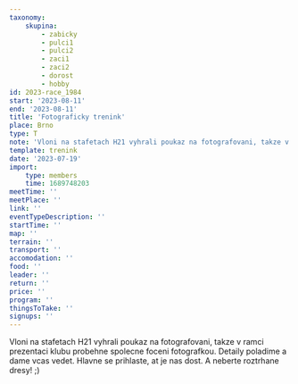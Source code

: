 ```yaml
---
taxonomy:
    skupina:
        - zabicky
        - pulci1
        - pulci2
        - zaci1
        - zaci2
        - dorost
        - hobby
id: 2023-race_1984
start: '2023-08-11'
end: '2023-08-11'
title: 'Fotograficky trenink'
place: Brno
type: T
note: 'Vloni na stafetach H21 vyhrali poukaz na fotografovani, takze v ramci prezentaci klubu probehne spolecne foceni fotografkou. Detaily poladime a dame vcas vedet. Hlavne se prihlaste, at je nas dost. A neberte roztrhane dresy! ;)'
template: trenink
date: '2023-07-19'
import:
    type: members
    time: 1689748203
meetTime: ''
meetPlace: ''
link: ''
eventTypeDescription: ''
startTime: ''
map: ''
terrain: ''
transport: ''
accomodation: ''
food: ''
leader: ''
return: ''
price: ''
program: ''
thingsToTake: ''
signups: ''
---
```


Vloni na stafetach H21 vyhrali poukaz na fotografovani, takze v ramci prezentaci klubu probehne spolecne foceni fotografkou. Detaily poladime a dame vcas vedet. Hlavne se prihlaste, at je nas dost. A neberte roztrhane dresy! ;)
